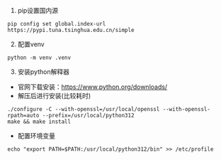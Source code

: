 1. pip设置国内源
```
pip config set global.index-url https://pypi.tuna.tsinghua.edu.cn/simple
```

2. 配置venv
```
python -m venv .venv
```

3. 安装python解释器
* 官网下载安装：https://www.python.org/downloads/
* 解压后进行安装(比较耗时)
```
./configure -C --with-openssl=/usr/local/openssl --with-openssl-rpath=auto --prefix=/usr/local/python312
make && make install
```
* 配置环境变量
```
echo "export PATH=$PATH:/usr/local/python312/bin" >> /etc/profile
```